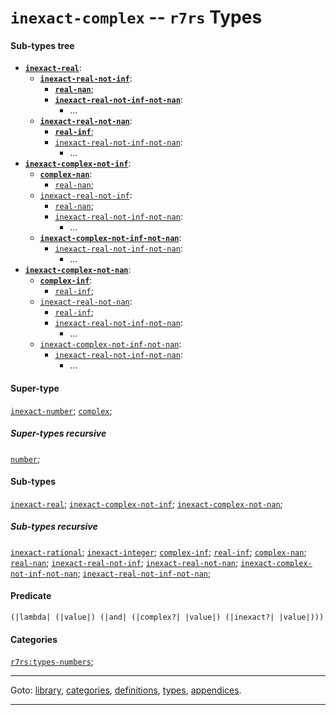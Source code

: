 

<a id='type__r7rs__inexact-complex'></a>

# `inexact-complex` -- `r7rs` Types


#### Sub-types tree

* **[`inexact-real`](../../r7rs/types/inexact-real.md#type__r7rs__inexact-real)**:
  * **[`inexact-real-not-inf`](../../r7rs/types/inexact-real-not-inf.md#type__r7rs__inexact-real-not-inf)**:
    * **[`real-nan`](../../r7rs/types/real-nan.md#type__r7rs__real-nan)**;
    * **[`inexact-real-not-inf-not-nan`](../../r7rs/types/inexact-real-not-inf-not-nan.md#type__r7rs__inexact-real-not-inf-not-nan)**:
      * ...
  * **[`inexact-real-not-nan`](../../r7rs/types/inexact-real-not-nan.md#type__r7rs__inexact-real-not-nan)**:
    * **[`real-inf`](../../r7rs/types/real-inf.md#type__r7rs__real-inf)**;
    * [`inexact-real-not-inf-not-nan`](../../r7rs/types/inexact-real-not-inf-not-nan.md#type__r7rs__inexact-real-not-inf-not-nan):
      * ...
* **[`inexact-complex-not-inf`](../../r7rs/types/inexact-complex-not-inf.md#type__r7rs__inexact-complex-not-inf)**:
  * **[`complex-nan`](../../r7rs/types/complex-nan.md#type__r7rs__complex-nan)**:
    * [`real-nan`](../../r7rs/types/real-nan.md#type__r7rs__real-nan);
  * [`inexact-real-not-inf`](../../r7rs/types/inexact-real-not-inf.md#type__r7rs__inexact-real-not-inf):
    * [`real-nan`](../../r7rs/types/real-nan.md#type__r7rs__real-nan);
    * [`inexact-real-not-inf-not-nan`](../../r7rs/types/inexact-real-not-inf-not-nan.md#type__r7rs__inexact-real-not-inf-not-nan):
      * ...
  * **[`inexact-complex-not-inf-not-nan`](../../r7rs/types/inexact-complex-not-inf-not-nan.md#type__r7rs__inexact-complex-not-inf-not-nan)**:
    * [`inexact-real-not-inf-not-nan`](../../r7rs/types/inexact-real-not-inf-not-nan.md#type__r7rs__inexact-real-not-inf-not-nan):
      * ...
* **[`inexact-complex-not-nan`](../../r7rs/types/inexact-complex-not-nan.md#type__r7rs__inexact-complex-not-nan)**:
  * **[`complex-inf`](../../r7rs/types/complex-inf.md#type__r7rs__complex-inf)**:
    * [`real-inf`](../../r7rs/types/real-inf.md#type__r7rs__real-inf);
  * [`inexact-real-not-nan`](../../r7rs/types/inexact-real-not-nan.md#type__r7rs__inexact-real-not-nan):
    * [`real-inf`](../../r7rs/types/real-inf.md#type__r7rs__real-inf);
    * [`inexact-real-not-inf-not-nan`](../../r7rs/types/inexact-real-not-inf-not-nan.md#type__r7rs__inexact-real-not-inf-not-nan):
      * ...
  * [`inexact-complex-not-inf-not-nan`](../../r7rs/types/inexact-complex-not-inf-not-nan.md#type__r7rs__inexact-complex-not-inf-not-nan):
    * [`inexact-real-not-inf-not-nan`](../../r7rs/types/inexact-real-not-inf-not-nan.md#type__r7rs__inexact-real-not-inf-not-nan):
      * ...


#### Super-type

[`inexact-number`](../../r7rs/types/inexact-number.md#type__r7rs__inexact-number);
[`complex`](../../r7rs/types/complex.md#type__r7rs__complex);


##### Super-types recursive

[`number`](../../r7rs/types/number.md#type__r7rs__number);


#### Sub-types

[`inexact-real`](../../r7rs/types/inexact-real.md#type__r7rs__inexact-real);
[`inexact-complex-not-inf`](../../r7rs/types/inexact-complex-not-inf.md#type__r7rs__inexact-complex-not-inf);
[`inexact-complex-not-nan`](../../r7rs/types/inexact-complex-not-nan.md#type__r7rs__inexact-complex-not-nan);


##### Sub-types recursive

[`inexact-rational`](../../r7rs/types/inexact-rational.md#type__r7rs__inexact-rational);
[`inexact-integer`](../../r7rs/types/inexact-integer.md#type__r7rs__inexact-integer);
[`complex-inf`](../../r7rs/types/complex-inf.md#type__r7rs__complex-inf);
[`real-inf`](../../r7rs/types/real-inf.md#type__r7rs__real-inf);
[`complex-nan`](../../r7rs/types/complex-nan.md#type__r7rs__complex-nan);
[`real-nan`](../../r7rs/types/real-nan.md#type__r7rs__real-nan);
[`inexact-real-not-inf`](../../r7rs/types/inexact-real-not-inf.md#type__r7rs__inexact-real-not-inf);
[`inexact-real-not-nan`](../../r7rs/types/inexact-real-not-nan.md#type__r7rs__inexact-real-not-nan);
[`inexact-complex-not-inf-not-nan`](../../r7rs/types/inexact-complex-not-inf-not-nan.md#type__r7rs__inexact-complex-not-inf-not-nan);
[`inexact-real-not-inf-not-nan`](../../r7rs/types/inexact-real-not-inf-not-nan.md#type__r7rs__inexact-real-not-inf-not-nan);


#### Predicate

```
(|lambda| (|value|) (|and| (|complex?| |value|) (|inexact?| |value|)))
```


#### Categories

[`r7rs:types-numbers`](../../r7rs/categories/r7rs_3a_types-numbers.md#category__r7rs__r7rs_3a_types-numbers);

----

Goto: [library](../../r7rs/_index.md#library__r7rs), [categories](../../r7rs/categories/_index.md#toc__r7rs__categories), [definitions](../../r7rs/definitions/_index.md#toc__r7rs__definitions), [types](../../r7rs/types/_index.md#toc__r7rs__types), [appendices](../../r7rs/appendices/_index.md#toc__r7rs__appendices).

----

